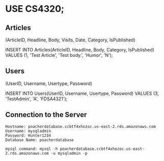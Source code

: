 # USE CS4320;
  
## Articles
  (ArticleID, Headline, Body, Visits, Date, Category, IsPublished)

  INSERT INTO Articles(ArticleID, Headline, Body, Category, IsPublished)
	VALUES (1, 'Test Article', 'Test body.', 'Humor', 'N');

## Users
  (UserID, Username, Usertype, Password)

  INSERT INTO Users(UserID, Username, Usertype, Password)
	VALUES (3, 'TestAdmin', 'A', 'FDSA4321');
	
## Connection to the Server
	Hostname: poacherdatabase.ccbtf4xhozoc.us-east-2.rds.amazonaws.com
	Username: mysqladmin
	Password: Hunter1234
	Database Name: poacherdatabase
	
	mysql command: mysql -h poacherdatabase.ccbtf4xhozoc.us-east-2.rds.amazonaws.com -u mysqladmin -p
